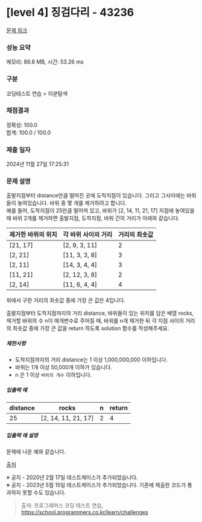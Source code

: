 # [level 4] 징검다리 - 43236 

[문제 링크](https://school.programmers.co.kr/learn/courses/30/lessons/43236) 

### 성능 요약

메모리: 86.8 MB, 시간: 53.26 ms

### 구분

코딩테스트 연습 > 이분탐색

### 채점결과

정확성: 100.0<br/>합계: 100.0 / 100.0

### 제출 일자

2024년 11월 27일 17:25:31

### 문제 설명

<p>출발지점부터 distance만큼 떨어진 곳에 도착지점이 있습니다. 그리고 그사이에는 바위들이 놓여있습니다. 바위 중 몇 개를 제거하려고 합니다.<br>
예를 들어, 도착지점이 25만큼 떨어져 있고, 바위가 [2, 14, 11, 21, 17] 지점에 놓여있을 때 바위 2개를 제거하면 출발지점, 도착지점, 바위 간의 거리가 아래와 같습니다.</p>
<table class="table">
        <thead><tr>
<th>제거한 바위의 위치</th>
<th>각 바위 사이의 거리</th>
<th>거리의 최솟값</th>
</tr>
</thead>
        <tbody><tr>
<td>[21, 17]</td>
<td>[2, 9, 3, 11]</td>
<td>2</td>
</tr>
<tr>
<td>[2, 21]</td>
<td>[11, 3, 3, 8]</td>
<td>3</td>
</tr>
<tr>
<td>[2, 11]</td>
<td>[14, 3, 4, 4]</td>
<td>3</td>
</tr>
<tr>
<td>[11, 21]</td>
<td>[2, 12, 3, 8]</td>
<td>2</td>
</tr>
<tr>
<td>[2, 14]</td>
<td>[11, 6, 4, 4]</td>
<td>4</td>
</tr>
</tbody>
      </table>
<p>위에서 구한 거리의 최솟값 중에 가장 큰 값은 4입니다.</p>

<p>출발지점부터 도착지점까지의 거리 distance, 바위들이 있는 위치를 담은 배열 rocks, 제거할 바위의 수 n이 매개변수로 주어질 때, 바위를 n개 제거한 뒤 각 지점 사이의 거리의 최솟값 중에 가장 큰 값을 return 하도록 solution 함수를 작성해주세요.</p>

<h5>제한사항</h5>

<ul>
<li>도착지점까지의 거리 distance는 1 이상 1,000,000,000 이하입니다.</li>
<li>바위는 1개 이상 50,000개 이하가 있습니다.</li>
<li>n 은 1 이상 <code>바위의 개수</code> 이하입니다.</li>
</ul>

<h5>입출력 예</h5>
<table class="table">
        <thead><tr>
<th>distance</th>
<th>rocks</th>
<th>n</th>
<th>return</th>
</tr>
</thead>
        <tbody><tr>
<td>25</td>
<td>[2, 14, 11, 21, 17]</td>
<td>2</td>
<td>4</td>
</tr>
</tbody>
      </table>
<h5>입출력 예 설명</h5>

<p>문제에 나온 예와 같습니다.</p>

<p><a href="http://contest.usaco.org/DEC06.htm" target="_blank" rel="noopener">출처</a></p>

<p>※ 공지 - 2020년 2월 17일 테스트케이스가 추가되었습니다.<br>
※ 공지 - 2023년 5월 15일 테스트케이스가 추가되었습니다. 기존에 제출한 코드가 통과하지 못할 수도 있습니다.</p>


> 출처: 프로그래머스 코딩 테스트 연습, https://school.programmers.co.kr/learn/challenges